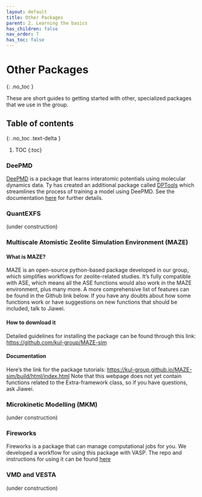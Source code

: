 ```yaml
---
layout: default
title: Other Packages
parent: 2. Learning the basics
has_children: false
nav_order: 7
has_toc: false
---
```


# Other Packages

{: .no_toc }

These are short guides to getting started with other, specialized packages that we use in the group.

## Table of contents

{: .no_toc .text-delta }

1. TOC
{:toc}

### DeePMD

[DeePMD](https://github.com/deepmodeling/deepmd-kit) is a package that learns interatomic potentials using molecular dynamics data. Ty has created an additional package called [DPTools](https://github.com/tysours/DPTools) which streamlines the process of training a model using DeePMD. See the documentation [here](https://dptools.readthedocs.io/en/latest/) for further details.

### QuantEXFS

(under construction)

### Multiscale Atomistic Zeolite Simulation Environment (MAZE)

#### What is MAZE?

MAZE is an open-source python-based package developed in our group, which simplifies workflows for zeolite-related studies. It’s fully compatible with ASE, which means all the ASE functions would also work in the MAZE environment, plus many more. A more comprehensive list of features can be found in the Github link below. If you have any doubts about how some functions work or have suggestions on new functions that should be included, talk to Jiawei.

#### How to download it

Detailed guidelines for installing the package can be found through this link:
<https://github.com/kul-group/MAZE-sim>

#### Documentation

Here’s the link for the package tutorials:
<https://kul-group.github.io/MAZE-sim/build/html/index.html>
Note that this webpage does not yet contain functions related to the Extra-framework class, so if you have questions, ask Jiawei.

### Microkinetic Modelling (MKM)

(under construction)

### Fireworks

Fireworks is a package that can manage computational jobs for you. We developed a workflow for using this package with VASP.
The repo and instructions for using it can be found [here](https://github.com/kul-group/vasp-fw)

### VMD and VESTA

(under construction)
